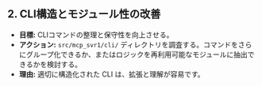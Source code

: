 ## 2. CLI構造とモジュール性の改善

*   **目標:** CLIコマンドの整理と保守性を向上させる。
*   **アクション:** `src/mcp_svr1/cli/` ディレクトリを調査する。コマンドをさらにグループ化できるか、またはロジックを再利用可能なモジュールに抽出できるかを検討する。
*   **理由:** 適切に構造化された CLI は、拡張と理解が容易です。